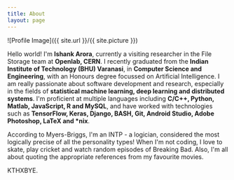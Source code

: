 ```yaml
---
title: About
layout: page
---
```

![Profile Image]({{ site.url }}/{{ site.picture }})

<p>Hello world! I'm <strong>Ishank Arora</strong>, currently a visiting researcher in the File Storage team at <strong>Openlab, CERN</strong>. I recently graduated from the <strong>Indian Institute of Technology (BHU) Varanasi</strong>, in <strong>Computer Science and Engineering</strong>, with an Honours degree focussed on Artificial Intelligence. I am really passionate about software development and research, especially in the fields of <strong>statistical machine learning, deep learning and distributed systems</strong>. I'm proficient at multiple languages including <strong>C/C++, Python, Matlab, JavaScript, R and MySQL</strong>, and have worked with technologies such as <strong>TensorFlow, Keras, Django, BASH, Git, Android Studio, Adobe Photoshop, LaTeX and *nix</strong>.</p>

<p>According to Myers-Briggs, I'm an INTP - a logician, considered the most logically precise of all the personality types! When I'm not coding, I love to skate, play cricket and watch random episodes of Breaking Bad. Also, I'm all about quoting the appropriate references from my favourite movies.</p>

<p>KTHXBYE.</p>
